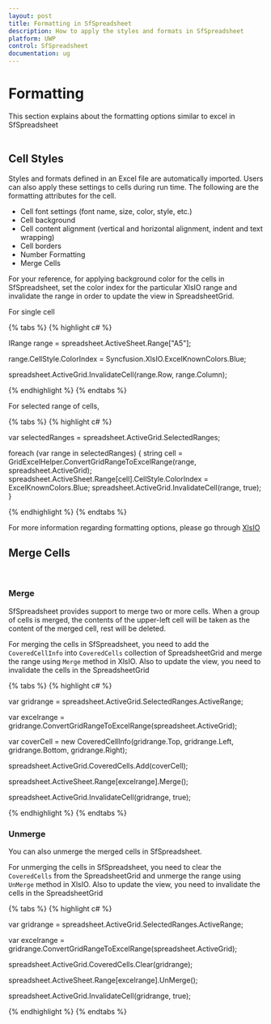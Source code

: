 ```yaml
---
layout: post
title: Formatting in SfSpreadsheet
description: How to apply the styles and formats in SfSpreadsheet
platform: UWP
control: SfSpreadsheet
documentation: ug
---
```


# Formatting

This section explains about the formatting options similar to excel in SfSpreadsheet
<br/>
<br/>

## Cell Styles

Styles and formats defined in an Excel file are automatically imported. Users can also apply these settings to cells during run time. The following are the formatting attributes for the cell.

* Cell font settings (font name, size, color, style, etc.) 
* Cell background 
* Cell content alignment (vertical and horizontal alignment, indent and text wrapping) 
* Cell borders 
* Number Formatting
* Merge Cells

For your reference, for applying background color for the cells in SfSpreadsheet, set the color index for the particular XlsIO range and invalidate the range in order to update the view in SpreadsheetGrid.

For single cell

{% tabs %}
{% highlight c# %}

IRange range = spreadsheet.ActiveSheet.Range["A5"];

range.CellStyle.ColorIndex = Syncfusion.XlsIO.ExcelKnownColors.Blue;

spreadsheet.ActiveGrid.InvalidateCell(range.Row, range.Column);

{% endhighlight %}
{% endtabs %}

For selected range of cells,

{% tabs %}
{% highlight c# %}

var selectedRanges = spreadsheet.ActiveGrid.SelectedRanges;

foreach (var range in selectedRanges)
{
  string cell = GridExcelHelper.ConvertGridRangeToExcelRange(range, spreadsheet.ActiveGrid);
  spreadsheet.ActiveSheet.Range[cell].CellStyle.ColorIndex = ExcelKnownColors.Blue;
  spreadsheet.ActiveGrid.InvalidateCell(range, true);
}

{% endhighlight %}
{% endtabs %}

For more information regarding formatting options, please go through [XlsIO](http://help.syncfusion.com/file-formats/xlsio/working-with-cell-or-range-formatting)
<br/>

## Merge Cells
<br/>

### Merge

SfSpreadsheet provides support to merge two or more cells. When a group of cells is merged, the contents of the upper-left cell will be taken as the content of the merged cell, rest will be deleted.

For merging the cells in SfSpreadsheet, you need to add the `CoveredCellInfo` into `CoveredCells` collection of SpreadsheetGrid and merge the range using `Merge` method in XlsIO. Also to update the view, you need to invalidate the cells in the SpreadsheetGrid

{% tabs %}
{% highlight c# %}

var gridrange = spreadsheet.ActiveGrid.SelectedRanges.ActiveRange;

var excelrange = gridrange.ConvertGridRangeToExcelRange(spreadsheet.ActiveGrid);

var coverCell = new CoveredCellInfo(gridrange.Top, gridrange.Left, gridrange.Bottom, gridrange.Right);

spreadsheet.ActiveGrid.CoveredCells.Add(coverCell);

spreadsheet.ActiveSheet.Range[excelrange].Merge();

spreadsheet.ActiveGrid.InvalidateCell(gridrange, true);

{% endhighlight %}
{% endtabs %}
<br/>

### Unmerge

You can also unmerge the merged cells in SfSpreadsheet.

For unmerging the cells in SfSpreadsheet, you need to clear the `CoveredCells` from the SpreadsheetGrid and unmerge the range using `UnMerge` method in XlsIO. Also to update the view, you need to invalidate the cells in the SpreadsheetGrid

{% tabs %}
{% highlight c# %}

var gridrange = spreadsheet.ActiveGrid.SelectedRanges.ActiveRange;

var excelrange = gridrange.ConvertGridRangeToExcelRange(spreadsheet.ActiveGrid);

spreadsheet.ActiveGrid.CoveredCells.Clear(gridrange);

spreadsheet.ActiveSheet.Range[excelrange].UnMerge();

spreadsheet.ActiveGrid.InvalidateCell(gridrange, true);

{% endhighlight %}
{% endtabs %}